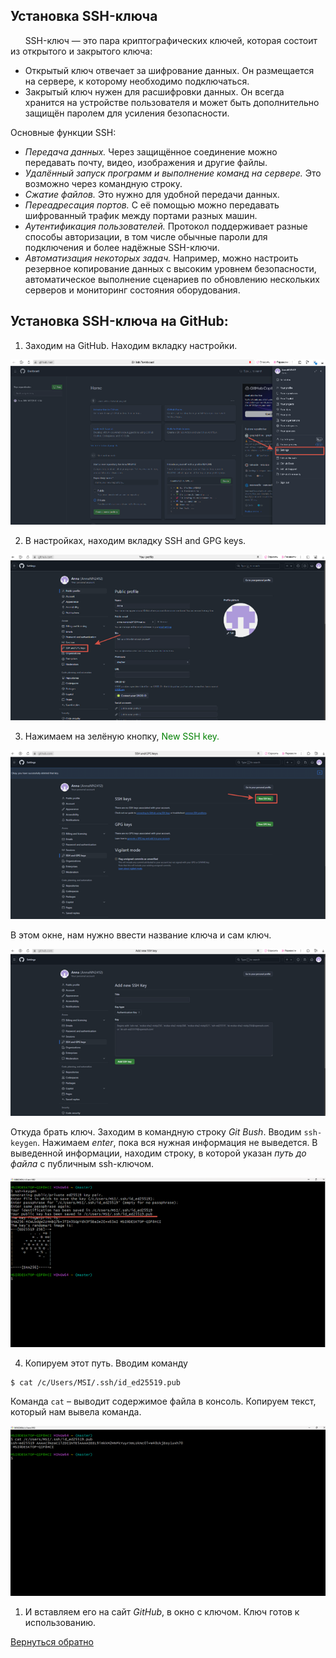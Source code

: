 ## Установка SSH-ключа

&nbsp;&nbsp;&nbsp;&nbsp;&nbsp;&nbsp;SSH-ключ — это пара криптографических ключей, которая состоит из открытого и закрытого ключа:

+ Открытый ключ отвечает за шифрование данных. Он размещается на сервере, к которому необходимо подключаться.
+ Закрытый ключ нужен для расшифровки данных. Он всегда хранится на устройстве пользователя и может быть дополнительно защищён паролем для усиления безопасности.

Основные функции SSH:
+ *Передача данных.* Через защищённое соединение можно передавать почту, видео, изображения и другие файлы.
+ *Удалённый запуск программ и выполнение команд на сервере.* Это возможно через командную строку.
+ *Сжатие файлов.* Это нужно для удобной передачи данных.
+ *Переадресация портов.* С её помощью можно передавать шифрованный трафик между портами разных машин.
+ *Аутентификация пользователей.* Протокол поддерживает разные способы авторизации, в том числе обычные пароли для подключения и более надёжные SSH-ключи.
+ *Автоматизация некоторых задач.* Например, можно настроить резервное копирование данных с высоким уровнем безопасности, автоматическое выполнение сценариев по обновлению нескольких серверов и мониторинг состояния оборудования.


## Установка SSH-ключа на GitHub:
1.	Заходим на GitHub. Находим вкладку настройки.

![settings](image-2.png)

2. В настройках, находим вкладку SSH and GPG keys.

![sshkey](image-3.png)

3. Нажимаем на зелёную кнопку, <font color="green">New SSH key.</font>

![greemButton](image-4.png)

В этом окне, нам нужно ввести название ключа и сам ключ.

![window](image-5.png)

Откуда брать ключ. Заходим в командную строку *Git Bush*. Вводим `ssh-keygen`. Нажимаем *enter*, пока вся нужная информация не выведется.
В выведенной информации, находим строку, в которой указан *путь до файла* с публичным ssh-ключом.

![pubway](image-6.png)

4. Копируем этот путь. Вводим команду 
```
$ cat /c/Users/MSI/.ssh/id_ed25519.pub
```
Команда `cat` – выводит содержимое файла в консоль.
Копируем текст, который нам вывела команда.

![cat](image-7.png)

1. И вставляем его на сайт *GitHub*, в окно с ключом. Ключ готов к использованию.

[Вернуться обратно](README.md)

